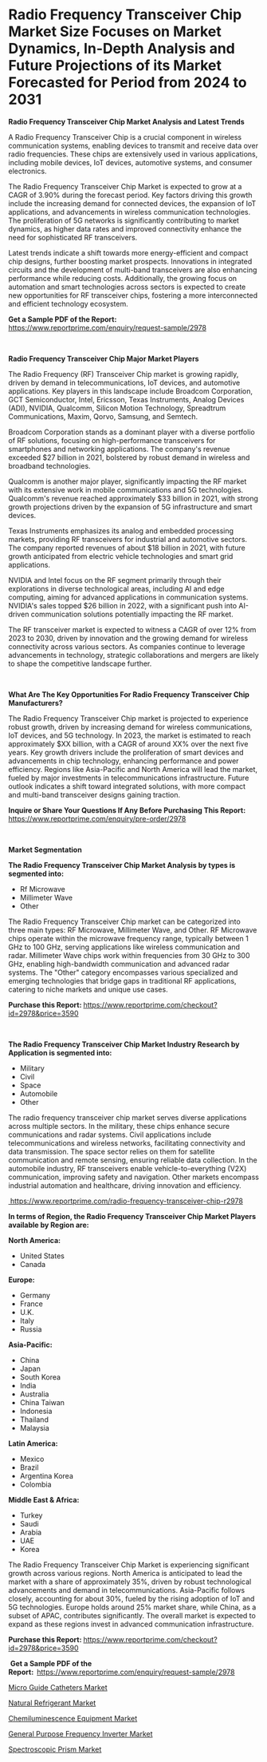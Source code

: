 <p><h1>Radio Frequency Transceiver Chip Market Size Focuses on Market Dynamics, In-Depth Analysis and Future Projections of its Market Forecasted for Period from 2024 to 2031</h1></p><p><strong>Radio Frequency Transceiver Chip Market Analysis and Latest Trends</strong></p>
<p><p>A Radio Frequency Transceiver Chip is a crucial component in wireless communication systems, enabling devices to transmit and receive data over radio frequencies. These chips are extensively used in various applications, including mobile devices, IoT devices, automotive systems, and consumer electronics.</p><p>The Radio Frequency Transceiver Chip Market is expected to grow at a CAGR of 3.90% during the forecast period. Key factors driving this growth include the increasing demand for connected devices, the expansion of IoT applications, and advancements in wireless communication technologies. The proliferation of 5G networks is significantly contributing to market dynamics, as higher data rates and improved connectivity enhance the need for sophisticated RF transceivers.</p><p>Latest trends indicate a shift towards more energy-efficient and compact chip designs, further boosting market prospects. Innovations in integrated circuits and the development of multi-band transceivers are also enhancing performance while reducing costs. Additionally, the growing focus on automation and smart technologies across sectors is expected to create new opportunities for RF transceiver chips, fostering a more interconnected and efficient technology ecosystem.</p></p>
<p><strong>Get a Sample PDF of the Report:&nbsp;</strong> <a href="https://www.reportprime.com/enquiry/request-sample/2978">https://www.reportprime.com/enquiry/request-sample/2978</a></p>
<p>&nbsp;</p>
<p><strong>Radio Frequency Transceiver Chip Major Market Players</strong></p>
<p><p>The Radio Frequency (RF) Transceiver Chip market is growing rapidly, driven by demand in telecommunications, IoT devices, and automotive applications. Key players in this landscape include Broadcom Corporation, GCT Semiconductor, Intel, Ericsson, Texas Instruments, Analog Devices (ADI), NVIDIA, Qualcomm, Silicon Motion Technology, Spreadtrum Communications, Maxim, Qorvo, Samsung, and Semtech.</p><p>Broadcom Corporation stands as a dominant player with a diverse portfolio of RF solutions, focusing on high-performance transceivers for smartphones and networking applications. The company's revenue exceeded $27 billion in 2021, bolstered by robust demand in wireless and broadband technologies. </p><p>Qualcomm is another major player, significantly impacting the RF market with its extensive work in mobile communications and 5G technologies. Qualcomm's revenue reached approximately $33 billion in 2021, with strong growth projections driven by the expansion of 5G infrastructure and smart devices.</p><p>Texas Instruments emphasizes its analog and embedded processing markets, providing RF transceivers for industrial and automotive sectors. The company reported revenues of about $18 billion in 2021, with future growth anticipated from electric vehicle technologies and smart grid applications.</p><p>NVIDIA and Intel focus on the RF segment primarily through their explorations in diverse technological areas, including AI and edge computing, aiming for advanced applications in communication systems. NVIDIA's sales topped $26 billion in 2022, with a significant push into AI-driven communication solutions potentially impacting the RF market.</p><p>The RF transceiver market is expected to witness a CAGR of over 12% from 2023 to 2030, driven by innovation and the growing demand for wireless connectivity across various sectors. As companies continue to leverage advancements in technology, strategic collaborations and mergers are likely to shape the competitive landscape further.</p></p>
<p>&nbsp;</p>
<p><strong>What Are The Key Opportunities For Radio Frequency Transceiver Chip Manufacturers?</strong></p>
<p><p>The Radio Frequency Transceiver Chip market is projected to experience robust growth, driven by increasing demand for wireless communications, IoT devices, and 5G technology. In 2023, the market is estimated to reach approximately $XX billion, with a CAGR of around XX% over the next five years. Key growth drivers include the proliferation of smart devices and advancements in chip technology, enhancing performance and power efficiency. Regions like Asia-Pacific and North America will lead the market, fueled by major investments in telecommunications infrastructure. Future outlook indicates a shift toward integrated solutions, with more compact and multi-band transceiver designs gaining traction.</p></p>
<p><strong>Inquire or Share Your Questions If Any Before Purchasing This Report:</strong> <a href="https://www.reportprime.com/enquiry/pre-order/2978">https://www.reportprime.com/enquiry/pre-order/2978</a></p>
<p>&nbsp;</p>
<p><strong>Market Segmentation</strong></p>
<p><strong>The Radio Frequency Transceiver Chip Market Analysis by types is segmented into:</strong></p>
<p><ul><li>Rf Microwave</li><li>Millimeter Wave</li><li>Other</li></ul></p>
<p><p>The Radio Frequency Transceiver Chip market can be categorized into three main types: RF Microwave, Millimeter Wave, and Other. RF Microwave chips operate within the microwave frequency range, typically between 1 GHz to 100 GHz, serving applications like wireless communication and radar. Millimeter Wave chips work within frequencies from 30 GHz to 300 GHz, enabling high-bandwidth communication and advanced radar systems. The "Other" category encompasses various specialized and emerging technologies that bridge gaps in traditional RF applications, catering to niche markets and unique use cases.</p></p>
<p><strong>Purchase this Report:&nbsp;</strong><a href="https://www.reportprime.com/checkout?id=2978&price=3590">https://www.reportprime.com/checkout?id=2978&price=3590</a></p>
<p>&nbsp;</p>
<p><strong>The Radio Frequency Transceiver Chip Market Industry Research by Application is segmented into:</strong></p>
<p><ul><li>Military</li><li>Civil</li><li>Space</li><li>Automobile</li><li>Other</li></ul></p>
<p><p>The radio frequency transceiver chip market serves diverse applications across multiple sectors. In the military, these chips enhance secure communications and radar systems. Civil applications include telecommunications and wireless networks, facilitating connectivity and data transmission. The space sector relies on them for satellite communication and remote sensing, ensuring reliable data collection. In the automobile industry, RF transceivers enable vehicle-to-everything (V2X) communication, improving safety and navigation. Other markets encompass industrial automation and healthcare, driving innovation and efficiency.</p></p>
<p><a href="https://www.reportprime.com/radio-frequency-transceiver-chip-r2978">&nbsp;https://www.reportprime.com/radio-frequency-transceiver-chip-r2978</a></p>
<p><strong>In terms of Region, the Radio Frequency Transceiver Chip Market Players available by Region are:</strong></p>
<p>
    <p> <strong> North America: </strong>
        <ul>
            <li>United States</li>
            <li>Canada</li>
        </ul>
        </p> 
    <p> <strong> Europe: </strong>
        <ul>
            <li>Germany</li>
            <li>France</li>
            <li>U.K.</li>
            <li>Italy</li>
            <li>Russia</li>
        </ul>
        </p> 
    <p> <strong> Asia-Pacific: </strong>
        <ul>
            <li>China</li>
            <li>Japan</li>
            <li>South Korea</li>
            <li>India</li>
            <li>Australia</li>
            <li>China Taiwan</li>
            <li>Indonesia</li>
            <li>Thailand</li>
            <li>Malaysia</li>
        </ul>
        </p> 
    <p> <strong> Latin America: </strong>
        <ul>
            <li>Mexico</li>
            <li>Brazil</li>
            <li>Argentina Korea</li>
            <li>Colombia</li>
        </ul>
        </p> 
    <p> <strong> Middle East & Africa: </strong>
        <ul>
            <li>Turkey</li>
            <li>Saudi</li>
            <li>Arabia</li>
            <li>UAE</li>
            <li>Korea</li>
        </ul>
    </p>
    </p>
<p><p>The Radio Frequency Transceiver Chip Market is experiencing significant growth across various regions. North America is anticipated to lead the market with a share of approximately 35%, driven by robust technological advancements and demand in telecommunications. Asia-Pacific follows closely, accounting for about 30%, fueled by the rising adoption of IoT and 5G technologies. Europe holds around 25% market share, while China, as a subset of APAC, contributes significantly. The overall market is expected to expand as these regions invest in advanced communication infrastructure.</p></p>
<p><strong>Purchase this Report: </strong><a href="https://www.reportprime.com/checkout?id=2978&price=3590">https://www.reportprime.com/checkout?id=2978&price=3590</a></p>
<p>&nbsp;<strong>Get a Sample PDF of the Report:&nbsp;&nbsp;</strong><a href="https://www.reportprime.com/enquiry/request-sample/2978">https://www.reportprime.com/enquiry/request-sample/2978</a></p>
<p><strong></strong></p>
<p><p><a href="https://www.linkedin.com/pulse/future-trajectory-micro-guide-catheters-market-emerging-trends-diebc?trackingId=iQLUVxOUSgmRZ2BSLmtxNA%3D%3D">Micro Guide Catheters Market</a></p><p><a href="https://www.linkedin.com/pulse/natural-refrigerant-industry-sector-new-technologies-market-oubyc?trackingId=0SCWcGbvTHmyurk5%2B9kWcA%3D%3D">Natural Refrigerant Market</a></p><p><a href="https://issuu.com/reportprime-2/docs/chemiluminescence-equipment-market-_86b8ee536d2207">Chemiluminescence Equipment Market</a></p><p><a href="https://issuu.com/reportprime-2/docs/general-purpose-frequency-inverter-_4172d7b7cc147e">General Purpose Frequency Inverter Market</a></p><p><a href="https://github.com/nicoletavirag/Market-Research-Report-List-5/blob/main/spectroscopic-prism-market.md">Spectroscopic Prism Market</a></p></p>